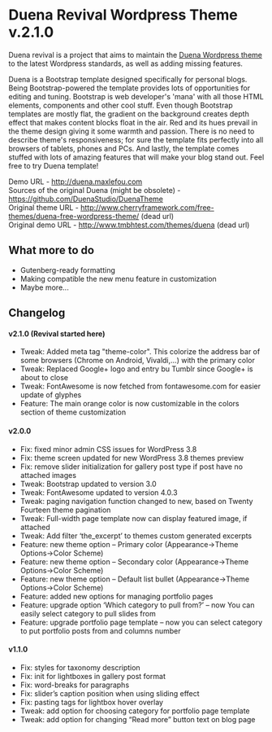 Duena Revival Wordpress Theme v.2.1.0
==========

Duena revival is a project that aims to maintain the [Duena Wordpress theme](https://github.com/DuenaStudio/DuenaTheme) to the latest Wordpress standards, as well as adding missing features.

Duena is a Bootstrap template designed specifically for personal blogs.
Being Bootstrap-powered the template provides lots of opportunities for editing and tuning. Bootstrap is web developer's 'mana' with all those HTML elements, components and other cool stuff. Even though Bootstrap templates are mostly flat, the gradient on the background creates depth effect that makes content blocks float in the air. Red and its hues prevail in the theme design giving it some warmth and passion. There is no need to describe theme's responsiveness; for sure the template fits perfectly into all browsers of tablets, phones and PCs. And lastly, the template comes stuffed with lots of amazing features that will make your blog stand out.
Feel free to try Duena template!

Demo URL - http://duena.maxlefou.com<br>
Sources of the original Duena (might be obsolete) - https://github.com/DuenaStudio/DuenaTheme<br>
Original theme URL - http://www.cherryframework.com/free-themes/duena-free-wordpress-theme/ (dead url)<br>
Original demo URL - http://www.tmbhtest.com/themes/duena (dead url)

## What more to do
- Gutenberg-ready formatting
- Making compatible the new menu feature in customization
- Maybe more...


## Changelog
#### v2.1.0 (Revival started here)
- Tweak: Added meta tag "theme-color". This colorize the address bar of some browsers (Chrome on Android, Vivaldi,...) with the primary color
- Tweak: Replaced Google+ logo and entry bu Tumblr since Google+ is about to close
- Tweak: FontAwesome is now fetched from fontawesome.com for easier update of glyphes
- Feature: The main orange color is now customizable in the colors section of theme customization

#### v2.0.0
- Fix: fixed minor admin CSS issues for WordPress 3.8
- Fix: theme screen updated for new WordPress 3.8 themes preview
- Fix: remove slider initialization for gallery post type if post have no attached images
- Tweak: Bootstrap updated to version 3.0
- Tweak: FontAwesome updated to version 4.0.3
- Tweak: paging navigation function changed to new, based on Twenty Fourteen theme pagination
- Tweak: Full-width page template now can display featured image, if attached
- Tweak: Add filter ‘the_excerpt’ to themes custom generated excerpts
- Feature: new theme option – Primary color (Appearance->Theme Options->Color Scheme)
- Feature: new theme option – Secondary color (Appearance->Theme Options->Color Scheme)
- Feature: new theme option – Default list bullet (Appearance->Theme Options->Color Scheme)
- Feature: added new options for managing portfolio pages
- Feature: upgrade option ‘Which category to pull from?’ – now You can easily select category to pull slides from
- Feature: upgrade portfolio page template – now you can select category to put portfolio posts from and columns number

#### v1.1.0
- Fix: styles for taxonomy description
- Fix: init for lightboxes in gallery post format
- Fix: word-breaks for paragraphs
- Fix: slider’s caption position when using sliding effect
- Fix: pasting tags for lightbox hover overlay
- Tweak: add option for choosing category for portfolio page template
- Tweak: add option for changing “Read more” button text on blog page
